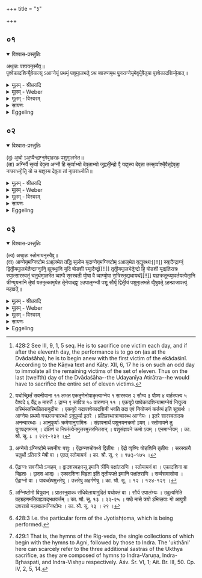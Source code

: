+++
title = "३"

+++


## ०१


<details open><summary>विश्वास-प्रस्तुतिः</summary>

अथा᳘तः पश्वयन᳘स्यैव᳘॥  
प᳘श्वेकादशिन्यै᳘वेयात्स᳘ ऽआग्नेयं᳘ प्रथमं᳘ पशुमा᳘लभते᳘ ऽथ व्वारुणम᳘थ पु᳘नराग्नेय᳘मेव᳘मे᳘वैत᳘या प᳘श्वेकादशिन्ये᳘यात्॥
</details>

<details><summary>मूलम् - श्रीधरादि</summary>

अथा᳘तः पश्वयन᳘स्यैव᳘॥  
प᳘श्वेकादशिन्यै᳘वेयात्स᳘ ऽआग्नेयं᳘ प्रथमं᳘ पशुमा᳘लभते᳘ ऽथ व्वारुणम᳘थ पु᳘नराग्नेय᳘मेव᳘मे᳘वैत᳘या प᳘श्वेकादशिन्ये᳘यात्॥
</details>

<details><summary>मूलम् - Weber</summary>

अथा᳘तः पश्वयन᳘स्यैव᳟॥  
पॗश्वेकादशिन्यैॗवेयात्स᳘ आग्नेय᳘म् प्रथम᳘म् पशुमा᳘लभते᳘ ऽथ वारुणम᳘थ पु᳘नराग्नेय᳘मेव᳘मेॗवैत᳘या पॗश्वेकादशिन्येयात्॥
</details>

<details><summary>मूलम् - विस्वरम्</summary>

अथातः पश्वयनस्यैव । पश्वेकादशिन्यैवेयात् । स आग्नेयं प्रथमं पशुमालभते, अथ वारुणम्, अथ पुनराग्नेयम्- एवमेवैतया पश्वेकादशिन्येयात् ॥ १ ॥ 
</details>

<details><summary>सायणः</summary>

अथातो गवामयन एव सवनीयविकल्पास्त्रयो दृश्यन्ते । अथात इति । 'अथातः' 'पश्वयनस्य' विधानमिति शेषः । पशूनामयनं पश्वयनं प्रतिकर्म समेत्यनेनेत्ययनं मार्गः कल्पः । तत्र तावत्प्रथमं कल्पमाह- 'पश्वेकादशिन्या' आग्नेयः, सारस्वतः, सौम्य इत्यादिकया 'इयात्'- गवामयनं स्यात् । एवशब्दो नियमानुवादः । प्रतिदिवसमेव ह्येकादशिनी समस्ता स्तोमयज्ञेन तेन सह विकल्प्यमाना प्राप्ता सर्वेष्वहस्सु नियम्यते पश्वेकादशिन्या एव सर्वत्रैव यागान्तराले कल्पान्तरमाश्रयेदित्यर्थः । न पुनः सकल एव गवामयने कल्पान्तराभावमयं (थेत इति ।) कल्पान्तरयोरपि वक्ष्यमाणत्वात्, स आग्नेयमिति पूर्ववाक्यात् प्रत्यहं समस्ता एकादशिनी प्राप्स्यतीत्यनेन विह्नियते स आग्नेयं पशुं प्रथममालभते प्रथममित्यालम्भविशेषणम् । प्रथमे ऽहन्याग्नेयमालभत इत्यर्थः । य उत्तरेष्वप्यहःसु सारस्वतीष्वालभ्य उत्तरापेक्षया प्रथमे ऽहनि प्रथममालभते । कुत एतत् । उत्तरग्रहापेक्षमेतत् प्राथम्यं पुनरेकस्मिन्नेवाहनि पश्वन्तरापेक्षं स्यात् ॥ १ ॥ 
</details>

<details><summary>Eggeling</summary>

1. Now as to the manner of animal offerings. One may perform with the (ordinary) set of eleven victims. He seizes one for Agni as the first victim, and one for Varuṇa (as the last); then again one for Agni.: in this way let him perform with the set of eleven victims [^egg_992].

[^egg_992]: 428:2 See III, 9, 1, 5 seq. He is to sacrifice one victim each day, and if after the eleventh day, the performance is to go on (as at the Dvādaśāha), he is to begin anew with the first victim of the ekādaśinī. According to the Kāṇva text and Kāty. XII, 6, 17 he is on such an odd day to immolate all the remaining victims of the set of eleven. Thus on the last (twelfth) day of the Dvādaśāha--the Udayanīya Atirātra--he would have to sacrifice the entire set of eleven victims.
</details>


## ०२


<details open><summary>विश्वास-प्रस्तुतिः</summary>

(द᳘) अ᳘थो ऽअ᳘प्यैन्द्राग्न᳘मेवा᳘हरहः पशुमा᳘लभेत॥  
(ता) अग्निर्वै स᳘र्व्वा देव᳘ता अग्नौ हि स᳘र्व्वाभ्यो देव᳘ताभ्यो जुह्वती᳘न्द्रो वै᳘ यज्ञ᳘स्य देव᳘ता तत्स᳘र्व्वाश्चै᳘वैत᳘द्देव᳘ता᳘ नापराध्नो᳘ति᳘ यो च यज्ञ᳘स्य देव᳘ता तां ना᳘पराध्नोति॥
</details>

<details><summary>मूलम् - श्रीधरादि</summary>

(द᳘) अ᳘थो ऽअ᳘प्यैन्द्राग्न᳘मेवा᳘हरहः पशुमा᳘लभेत॥  
(ता) अग्निर्वै स᳘र्व्वा देव᳘ता अग्नौ हि स᳘र्व्वाभ्यो देव᳘ताभ्यो जुह्वती᳘न्द्रो वै᳘ यज्ञ᳘स्य देव᳘ता तत्स᳘र्व्वाश्चै᳘वैत᳘द्देव᳘ता᳘ नापराध्नो᳘ति᳘ यो च यज्ञ᳘स्य देव᳘ता तां ना᳘पराध्नोति॥
</details>

<details><summary>मूलम् - Weber</summary>

अ᳘थो अ᳘प्यैन्द्राग्न᳘मेवा᳘हरहः पशुमा᳘लभेत॥  
अग्निर्वै स᳘र्वा देव᳘ता अग्नौ हि स᳘र्वाभ्यो देव᳘ताभ्यो जुह्वती᳘न्द्रो वै᳘ यज्ञ᳘स्य देव᳘ता तत्स᳘र्वाश्चैॗवैत᳘द्देव᳘ता नापराध्नो᳘तिॗ यो च यज्ञ᳘स्य देव᳘ता तां ना᳘पराध्नोति॥
</details>

<details><summary>मूलम् - विस्वरम्</summary>

अथो ऽअप्यैन्द्राग्नमेवाहरहः पशुमालभेत । अग्निर्वै सर्वा देवताः । अग्नौ हि सर्वाभ्यो देवताभ्यो जुह्वति । इन्द्रो वै यज्ञस्य देवता । तत् सर्वाश्चैवैतद्देवता नापराध्नोति- यो च यज्ञस्य देवता- तां नापराध्नोति ॥ २ ॥ 
</details>

<details><summary>सायणः</summary>

अथो अप्यैन्द्राग्नमेवाहरहः इत्युत्तराह्नां श्रवणात् एकस्मिन्नहनि वचनमनर्थकमेव स्यात् । अथ पुनराग्नेयमिति वा ऽऽवृत्तिरेकस्मिन्प्राप्ते विधीयते ततस्तस्माद्विहारवाक्यमेवैतत् । ततश्चाथ सारस्वतमथ पौष्णमथ सौम्यमित्येव [^१_२३८] एतया विहृतया पश्वेकादशिन्या गच्छेद्यावदृतुसत्रस्येति । अथो अप्येताभ्यां कण्डिकाभ्यामपरौ कल्पावुच्येते [^२_२३९] । (उपचया या) स्वस्मिन्सवनीये सत्यालभ्यन्त इत्युपालभ्यन्ते वैषुवते ऽहन्निति यद्द्वयोः संवत्सरार्द्धयोर्वसन्तशरदोश्चान्तरालं स विषुवानेव [^३_२३९] याग उच्यते आत्मा विषुवानित्यादौ महाव्रतमुपान्त्यमहर्गवामयनस्य [^४_२३९] ॥ २ ॥ ३ ॥ 

[^१_२३८]: यथोच्छ्रितँ सवनीयाना ११ लभत एकतृणेनोपाकृत्याग्नेय १ सारस्वत २ सौम्य ३ पौष्ण ४ बार्हस्पत्य ५ वैश्वदे ६ वैंद्र ७ मारुतैं ८ द्राग्न ९ सावित्र १० वारुणान् ११ । एकयूपे पश्वेकादशिन्यामाग्नेयं नियुज्य तस्मिंस्तस्मिन्नितरानुदीचः । एकयूपे यदापश्वेकादशिनी भवति तदा एवं नियोजनं कर्तव्यं इति सूत्रार्थः । आग्नेयः प्रथमो गच्छत्यन्वारब्धो ऽनुपूर्व्या इतरे । प्रतिप्रस्थात्रान्वारब्ध आग्नेयः । इतरे सारस्वतादयः अनन्वारब्धाः । आनुपूर्व्याः क्रमेणानुगामिनः । संज्ञपनार्थं पशुनयनक्रमो ऽयम् । स्तोमायने तु युगपद्गमनम् । दक्षिणं च निघ्नंत्येनमुत्तरमुत्तरमितरान् । पशुसंज्ञपने क्रमो ऽयम् । एनमाग्नेयम् । का. श्रौ. सू. ८ । २२९-२३२ । 

[^२_२३९]: अग्नेयो ऽग्निष्टोमे सवनीयः पशुः । ऐंद्राग्नश्चोक्थ्ये द्वितीयः । ऐंद्रो व्वृष्णिः षोडशिनि तृतीयः । सरस्वत्यै चतुर्थो ऽतिरात्रे मेषी वा । एतत् स्तोमायनं । का. श्रौ. सू. ९ । १७३-१७५ । 

[^३_२३९]: ऐंद्राग्नः सवनीयो ऽन्वहम् । द्वादशस्वहःस्सु इमानि त्रीणि पक्षांतराणि । स्तोमायनं वा । एकादशिना वा विहृताः । द्वादश आद्यः । एकादशिना विहृता इति तृतीयपक्षे इमानि पक्षांतराणि । सर्व्वसमासोवा । ऐंद्राग्नो वा । यावच्छेषमुत्तरेषु । उत्तरेषु अहर्गणेषु । का. श्रौ. सू. । १२ । १२४-१२९ ।

[^४_२३९]: अग्निष्टोमो विषुवान् । प्रातरनुवाकः संधिवेलायामुदितं यथोक्तं वा । सौर्य उपालंभ्यः । उदुत्यमिति ग्रहग्रहणमतिग्राह्यवद्भक्षवर्जम् । का. श्रौ. सू. १३ । २२-२५ । षष्ठे मासे त्रयो ऽभिप्लवाः गो आयुषी दशरात्रो महाव्व्रतमग्निष्टोमः । का. श्रौ. सू. १३ । २९ । 

इति श्रीहरिस्वामिनः कृतौ माध्यन्दिनीयशतपथब्राह्मणभाष्ये चतुर्थकाण्डे षष्ठे ऽध्याये तृतीयं ब्राह्मणम् ॥ (४-१-३) ॥ 
</details>

<details><summary>Eggeling</summary>

2. Or one may day after day seize a victim for Indra and Agni; for all the gods are Agni, since in Agni offering is made to all the deities; and Indra is the deity of the sacrifice: thus he neither offends any of the deities, nor does he offend him who is the deity of the sacrifice.
</details>


## ०३


<details open><summary>विश्वास-प्रस्तुतिः</summary>

(त्य) अथा᳘तः स्तोमायन᳘स्यैव᳘॥  
(वा) आग्नेय᳘मग्निष्टोम ऽआ᳘लभेत तद्धि स᳘लोम य᳘दाग्नेय᳘मग्निष्टोम᳘ ऽआल᳘भेत य᳘द्युक्थ्यः[[!!]] स्या᳘दैन्द्राग्नं᳘ द्विती᳘यमा᳘लभेतैन्द्राग्ना᳘नि᳘ ह्युक्था᳘नि य᳘दि षोडशी स्या᳘दैन्द्रं᳘[[!!]] तृती᳘यमा᳘लभेते᳘न्द्रो हि᳘ षोडशी य᳘द्यतिरात्रः स्या᳘त्सारस्वतं᳘ चतुर्थमा᳘लभेत व्वाग्वै स᳘रस्वती यो᳘षा वै व्वाग्यो᳘षा रा᳘त्रिस्त᳘द्यथायथं[[!!]] यज्ञक्रतून्व्या᳘वर्तयत्येता᳘नि त्रीण्य᳘यनानि ते᳘षां यतम᳘त्काम᳘येत ते᳘नेयाद्द्वा᳘ ऽउपाल᳘म्भ्यौ पशू᳘ सौर्यं᳘ द्विती᳘यं पशुमा᳘लभते व्वै᳘षुवते᳘ ऽहन्प्राजापत्यं᳘ महाव्रते᳘॥
</details>

<details><summary>मूलम् - श्रीधरादि</summary>

(त्य) अथा᳘तः स्तोमायन᳘स्यैव᳘॥  
(वा) आग्नेय᳘मग्निष्टोम ऽआ᳘लभेत तद्धि स᳘लोम य᳘दाग्नेय᳘मग्निष्टोम᳘ ऽआल᳘भेत य᳘द्युक्थ्यः[[!!]] स्या᳘दैन्द्राग्नं᳘ द्विती᳘यमा᳘लभेतैन्द्राग्ना᳘नि᳘ ह्युक्था᳘नि य᳘दि षोडशी स्या᳘दैन्द्रं᳘[[!!]] तृती᳘यमा᳘लभेते᳘न्द्रो हि᳘ षोडशी य᳘द्यतिरात्रः स्या᳘त्सारस्वतं᳘ चतुर्थमा᳘लभेत व्वाग्वै स᳘रस्वती यो᳘षा वै व्वाग्यो᳘षा रा᳘त्रिस्त᳘द्यथायथं[[!!]] यज्ञक्रतून्व्या᳘वर्तयत्येता᳘नि त्रीण्य᳘यनानि ते᳘षां यतम᳘त्काम᳘येत ते᳘नेयाद्द्वा᳘ ऽउपाल᳘म्भ्यौ पशू᳘ सौर्यं᳘ द्विती᳘यं पशुमा᳘लभते व्वै᳘षुवते᳘ ऽहन्प्राजापत्यं᳘ महाव्रते᳘॥
</details>

<details><summary>मूलम् - Weber</summary>

अथा᳘त स्तोमायन᳘स्यैव᳟॥  
आग्नेय᳘मग्निष्टोम आ᳘लभेत तद्धि स᳘लोम य᳘दाग्नेय᳘मग्निष्टोम᳘ आल᳘भेत य᳘द्युक्थ्यः᳘ स्या᳘दैन्द्राग्नं᳘ द्विती᳘यमा᳘लभेतैन्द्राग्ना᳘निॗ ह्युक्था᳘नि य᳘दि षोडशी स्यादै᳘न्द्रं᳘ तृती᳘यमा᳘लभेते᳘न्द्रो हि᳘ षोडशी य᳘द्यतिरात्रः स्या᳘त्सारस्वतं᳘ चतुर्थमा᳘लभेत वाग्वै स᳘रस्वती यो᳘षा वै वाग्यो᳘षा रा᳘त्रिस्तद्य᳘थायथं यज्ञक्रतून्व्या᳘वर्तयत्येता᳘नि त्रीण्य᳘यनानि ते᳘षां यतम᳘त्काम᳘येत ते᳘नेयाद्द्वा᳘ उपाल᳘म्भ्यौ पशू᳘ सौर्यं᳘ द्विती᳘यम् पशुमा᳘लभते वै᳘षुवते᳘ ऽहन्प्राजापत्य᳘म् महाव्रते᳟॥
</details>

<details><summary>मूलम् - विस्वरम्</summary>

अथातः स्तोमायनस्यैव आग्नेयमग्निष्टोम ऽआलभेत । तद्धि सलोम- यदाग्नेयमग्निष्टोम ऽआलभेत । यद्युक्थ्यः स्याद्- ऐन्द्राग्नं द्वितीयमालभेत । ऐन्द्राग्नानि ह्युक्थ्यानि । यदि षोडशी स्यात्- ऐन्द्रं तृतीयमालभेत । इन्द्रो हि षोडशी । यद्यतिरात्रः स्यात्- सारस्वतं चतुर्थमालभेत । वाग्वै सरस्वती । योषा वै वाक्, योषा रात्रिः । तद् यथायथं यज्ञक्रतून्व्यावर्तयति । एतानि त्रीण्ययनानि । तेषां यतमत्कामयेत- तेनेयात् । द्वा ऽउपालम्भ्यौ पशू । सौर्यं द्वितीयं पशुमालभते वैषुवते ऽहन्, प्राजापत्यं महाव्रते ॥ ३ ॥  
</details>

<details><summary>सायणः</summary>

[व्याख्यानं द्वितीये]
</details>

<details><summary>Eggeling</summary>

3. Then as to the manner (of animal offering) in accordance with the Stoma [^egg_993]. At the Agnishṭoma

[^egg_993]: 428:3 I.e. the particular form of the Jyotishṭoma, which is being performed.

let him seize a (victim) for Agni; for it is befitting that at the Agnishṭoma ('Agni's praise') he should seize a victim for Agni. If it be an Ukthya sacrifice, let him seize as the second (victim) one for Indra and Agni, for the hymns (uktha) [^egg_994] belong to Indra and Agni. If it be a Shoḍaśin sacrifice, let him seize as the third (victim) one for Indra; for the Shoḍaśin (graha) is Indra. If it be an Atirātra, let him seize as the fourth (victim) one for Sarasvatī; for Sarasvatī is Vāc (speech), and Vāc is a female, and so is rātri (fem., 'night') female. Thus he duly distinguishes between the sacrificial performances. Such are the three manners (of animal offering): he may perform in whichever manner he pleases. Two victims must needs be seized,--for Sūrya he seizes the second en the Vishuvant day, and for Prajāpati at the Mahāvrata.

[^egg_994]: 429:1 That is, the hymns of the Rig-veda, the single collections of which begin with the hymns to Agni, followed by those to Indra. The 'ukthāni' here can scarcely refer to the three additional śastras of the Ukthya sacrifice, as they are composed of hymns to Indra-Varuṇa, Indra-Br̥haspati, and Indra-Vishṇu respectively. Āśv. Śr. VI, 1; Ait. Br. III, 50. Cp. IV, 2, 5, 14.
</details>

